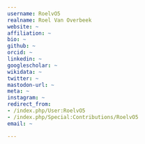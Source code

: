 ```yaml
---
username: RoelvO5
realname: Roel Van Overbeek
website: ~
affiliation: ~
bio: ~
github: ~
orcid: ~
linkedin: ~
googlescholar: ~
wikidata: ~
twitter: ~
mastodon-url: ~
meta: ~
instagram: ~
redirect_from:
- /index.php/User:RoelvO5
- /index.php/Special:Contributions/RoelvO5
email: ~

---
```

